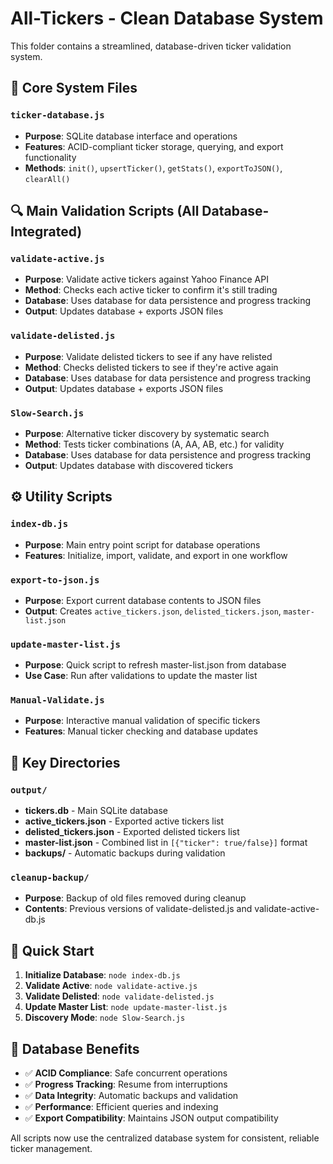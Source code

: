 # All-Tickers - Clean Database System

This folder contains a streamlined, database-driven ticker validation system.

## 🔧 Core System Files

### `ticker-database.js`
- **Purpose**: SQLite database interface and operations
- **Features**: ACID-compliant ticker storage, querying, and export functionality
- **Methods**: `init()`, `upsertTicker()`, `getStats()`, `exportToJSON()`, `clearAll()`

## 🔍 Main Validation Scripts (All Database-Integrated)

### `validate-active.js`
- **Purpose**: Validate active tickers against Yahoo Finance API
- **Method**: Checks each active ticker to confirm it's still trading
- **Database**: Uses database for data persistence and progress tracking
- **Output**: Updates database + exports JSON files

### `validate-delisted.js` 
- **Purpose**: Validate delisted tickers to see if any have relisted
- **Method**: Checks delisted tickers to see if they're active again
- **Database**: Uses database for data persistence and progress tracking
- **Output**: Updates database + exports JSON files

### `Slow-Search.js`
- **Purpose**: Alternative ticker discovery by systematic search
- **Method**: Tests ticker combinations (A, AA, AB, etc.) for validity
- **Database**: Uses database for data persistence and progress tracking
- **Output**: Updates database with discovered tickers

## ⚙️ Utility Scripts

### `index-db.js`
- **Purpose**: Main entry point script for database operations
- **Features**: Initialize, import, validate, and export in one workflow

### `export-to-json.js`
- **Purpose**: Export current database contents to JSON files
- **Output**: Creates `active_tickers.json`, `delisted_tickers.json`, `master-list.json`

### `update-master-list.js`
- **Purpose**: Quick script to refresh master-list.json from database
- **Use Case**: Run after validations to update the master list

### `Manual-Validate.js`
- **Purpose**: Interactive manual validation of specific tickers
- **Features**: Manual ticker checking and database updates

## 📁 Key Directories

### `output/`
- **tickers.db** - Main SQLite database
- **active_tickers.json** - Exported active tickers list
- **delisted_tickers.json** - Exported delisted tickers list
- **master-list.json** - Combined list in `[{"ticker": true/false}]` format
- **backups/** - Automatic backups during validation

### `cleanup-backup/`
- **Purpose**: Backup of old files removed during cleanup
- **Contents**: Previous versions of validate-delisted.js and validate-active-db.js

## 🚀 Quick Start

1. **Initialize Database**: `node index-db.js`
2. **Validate Active**: `node validate-active.js`  
3. **Validate Delisted**: `node validate-delisted.js`
4. **Update Master List**: `node update-master-list.js`
5. **Discovery Mode**: `node Slow-Search.js`

## 💾 Database Benefits

- ✅ **ACID Compliance**: Safe concurrent operations
- ✅ **Progress Tracking**: Resume from interruptions  
- ✅ **Data Integrity**: Automatic backups and validation
- ✅ **Performance**: Efficient queries and indexing
- ✅ **Export Compatibility**: Maintains JSON output compatibility

All scripts now use the centralized database system for consistent, reliable ticker management.

